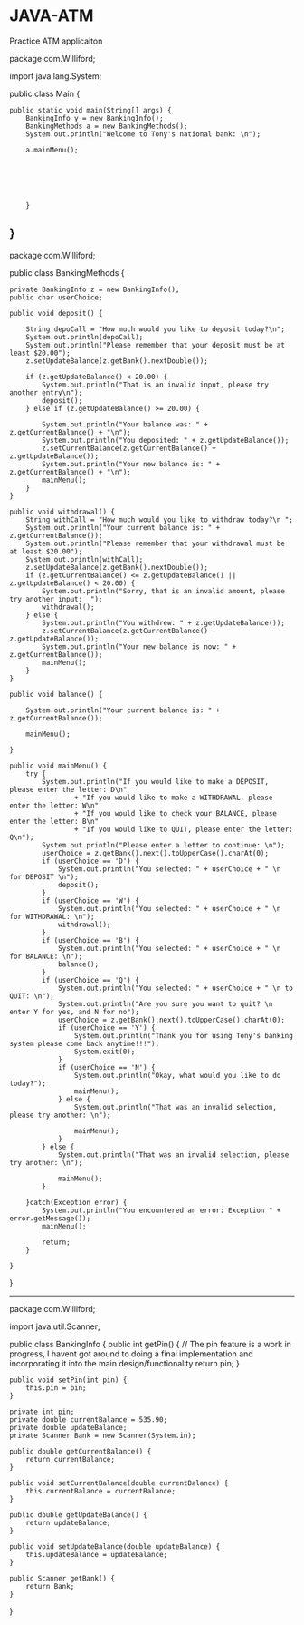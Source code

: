 # JAVA-ATM
Practice ATM applicaiton

package com.Williford;

import java.lang.System;

public class Main {

    public static void main(String[] args) {
        BankingInfo y = new BankingInfo();
        BankingMethods a = new BankingMethods();
        System.out.println("Welcome to Tony's national bank: \n");

        a.mainMenu();






        }


}
-----------------------------------------------------------------------------------------------------------------------------------------------------------------------------------

package com.Williford;

public class BankingMethods {

    private BankingInfo z = new BankingInfo();
    public char userChoice;

    public void deposit() {

        String depoCall = "How much would you like to deposit today?\n";
        System.out.println(depoCall);
        System.out.println("Please remember that your deposit must be at least $20.00");
        z.setUpdateBalance(z.getBank().nextDouble());

        if (z.getUpdateBalance() < 20.00) {
            System.out.println("That is an invalid input, please try another entry\n");
            deposit();
        } else if (z.getUpdateBalance() >= 20.00) {

            System.out.println("Your balance was: " + z.getCurrentBalance() + "\n");
            System.out.println("You deposited: " + z.getUpdateBalance());
            z.setCurrentBalance(z.getCurrentBalance() + z.getUpdateBalance());
            System.out.println("Your new balance is: " + z.getCurrentBalance() + "\n");
            mainMenu();
        }
    }

    public void withdrawal() {
        String withCall = "How much would you like to withdraw today?\n ";
        System.out.println("Your current balance is: " + z.getCurrentBalance());
        System.out.println("Please remember that your withdrawal must be at least $20.00");
        System.out.println(withCall);
        z.setUpdateBalance(z.getBank().nextDouble());
        if (z.getCurrentBalance() <= z.getUpdateBalance() || z.getUpdateBalance() < 20.00) {
            System.out.println("Sorry, that is an invalid amount, please try another input:  ");
            withdrawal();
        } else {
            System.out.println("You withdrew: " + z.getUpdateBalance());
            z.setCurrentBalance(z.getCurrentBalance() - z.getUpdateBalance());
            System.out.println("Your new balance is now: " + z.getCurrentBalance());
            mainMenu();
        }
    }

    public void balance() {

        System.out.println("Your current balance is: " + z.getCurrentBalance());

        mainMenu();

    }

    public void mainMenu() {
        try {
            System.out.println("If you would like to make a DEPOSIT, please enter the letter: D\n"
                    + "If you would like to make a WITHDRAWAL, please enter the letter: W\n"
                    + "If you would like to check your BALANCE, please enter the letter: B\n"
                    + "If you would like to QUIT, please enter the letter: Q\n");
            System.out.println("Please enter a letter to continue: \n");
            userChoice = z.getBank().next().toUpperCase().charAt(0);
            if (userChoice == 'D') {
                System.out.println("You selected: " + userChoice + " \n for DEPOSIT \n");
                deposit();
            }
            if (userChoice == 'W') {
                System.out.println("You selected: " + userChoice + " \n for WITHDRAWAL: \n");
                withdrawal();
            }
            if (userChoice == 'B') {
                System.out.println("You selected: " + userChoice + " \n for BALANCE: \n");
                balance();
            }
            if (userChoice == 'Q') {
                System.out.println("You selected: " + userChoice + " \n to QUIT: \n");
                System.out.println("Are you sure you want to quit? \n enter Y for yes, and N for no");
                userChoice = z.getBank().next().toUpperCase().charAt(0);
                if (userChoice == 'Y') {
                    System.out.println("Thank you for using Tony's banking system please come back anytime!!!");
                    System.exit(0);
                }
                if (userChoice == 'N') {
                    System.out.println("Okay, what would you like to do today?");
                    mainMenu();
                } else {
                    System.out.println("That was an invalid selection, please try another: \n");

                    mainMenu();
                }
            } else {
                System.out.println("That was an invalid selection, please try another: \n");

                mainMenu();
            }

        }catch(Exception error) {
            System.out.println("You encountered an error: Exception " + error.getMessage());
            mainMenu();

            return;
        }

    }

}

---------------------------------------------------------------------------------------------------------------------------------------------------------------------------------

package com.Williford;

import java.util.Scanner;

public class BankingInfo {
    public int getPin() {   // The pin feature is a work in progress, I havent got around to doing a final implementation and incorporating it into the main design/functionality
        return pin;
    }

    public void setPin(int pin) {
        this.pin = pin;
    }

    private int pin;
    private double currentBalance = 535.90;
    private double updateBalance;
    private Scanner Bank = new Scanner(System.in);

    public double getCurrentBalance() {
        return currentBalance;
    }

    public void setCurrentBalance(double currentBalance) {
        this.currentBalance = currentBalance;
    }

    public double getUpdateBalance() {
        return updateBalance;
    }

    public void setUpdateBalance(double updateBalance) {
        this.updateBalance = updateBalance;
    }

    public Scanner getBank() {
        return Bank;
    }










}
